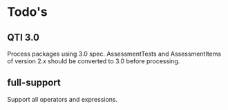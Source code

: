 # Todo's

##  QTI 3.0

Process packages using 3.0 spec. AssessmentTests and AssessmentItems of version 2.x should be converted to 3.0 before processing.

## full-support

Support all operators and expressions.
